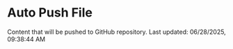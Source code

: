 # Auto Push File

Content that will be pushed to GitHub repository.
Last updated: 06/28/2025, 09:38:44 AM